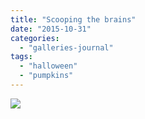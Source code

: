 ```yaml
---
title: "Scooping the brains"
date: "2015-10-31"
categories: 
  - "galleries-journal"
tags: 
  - "halloween"
  - "pumpkins"
---
```


[![](images/Scooping-the-brains-1024x758.jpg)](http://davidpeach.co.uk/wp-content/uploads/2021/02/Scooping-the-brains.jpg)
